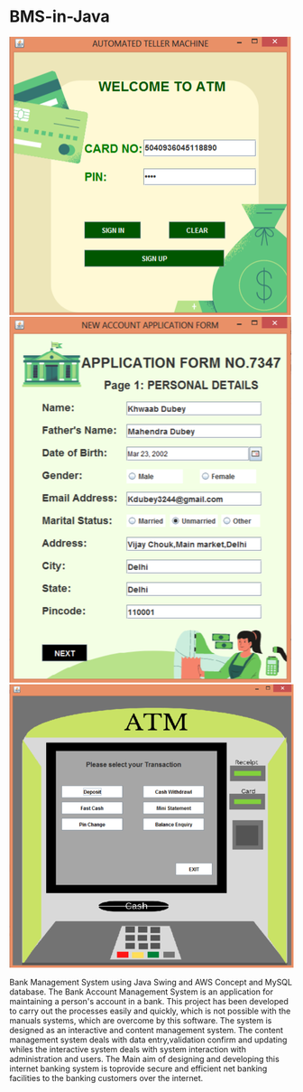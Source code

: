 # BMS-in-Java

![Image](Snapshot/1.png) 
![Image](Snapshot/2.png)
![Image](Snapshot/6.png)

Bank Management System using Java Swing and AWS Concept and MySQL database.
The Bank Account Management System is an application for maintaining a person's account in a bank. This project has been developed to carry out the processes easily and quickly, which is not possible with the manuals systems, which are overcome by this software.
The system is designed as an interactive and content management system. The content management system deals with data entry,validation confirm and updating whiles the interactive system deals with system interaction with administration and users.
The Main aim of designing and developing this internet banking system is toprovide secure and efficient net banking facilities to the banking customers over the internet.
